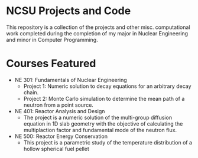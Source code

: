 # NCSU Projects and Code
This repository is a collection of the projects and other misc. computational work completed during the completion of my major in Nuclear Engineering and minor in Computer Programming. 
# Courses Featured
- NE 301: Fundamentals of Nuclear Engineering
  - Project 1: Numeric solution to decay equations for an arbitrary decay chain.
  - Project 2: Monte Carlo simulation to determine the mean path of a neutron from a point source. 
- NE 401: Reactor Analysis and Design 
  - The project is a numeric solution of the multi-group diffusion equation in 1D slab geometry with the objective of calculating the multiplaction factor and fundamental mode of the neutron flux. 
- NE 500: Reactor Energy Conservation
  - This project is a parametric study of the temperature distribution of a hollow spherical fuel pellet
